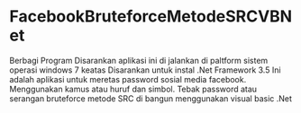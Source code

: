 # FacebookBruteforceMetodeSRCVBNet
Berbagi Program
Disarankan aplikasi ini di jalankan di paltform sistem operasi windows 7 keatas
Disarankan untuk instal .Net Framework 3.5
Ini adalah aplikasi untuk meretas password sosial media facebook. Menggunakan kamus atau huruf dan simbol. 
Tebak password atau serangan bruteforce metode SRC di bangun menggunakan visual basic .Net
